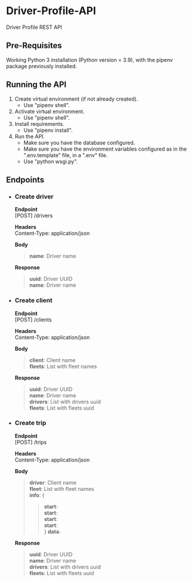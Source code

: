 # Driver-Profile-API
Driver Profile REST API

Pre-Requisites
--------------

Working Python 3 installation (Python version = 3.9), with the pipenv package previously installed.


Running the API
-------------------

1. Create virtual environment (if not already created).
    * Use "pipenv shell".
2. Activate virtual environment.
    * Use "pipenv shell".
3. Install requirements.
    * Use "pipenv install".
4. Run the API.
    * Make sure you have the database configured.
    * Make sure you have the environment variables configured as in the ".env.template" file, in a ".env" file.
    * Use "python wsgi.py".


Endpoints
-------------------

* ### Create driver

    **Endpoint**\
    [POST]
    /drivers

    **Headers**\
    Content-Type: application/json

    **Body**
    > **name**: Driver name

    **Response**
    > **uuid**: Driver UUID\
    > **name**: Driver name


* ### Create client

    **Endpoint**\
    [POST]
    /clients

    **Headers**\
    Content-Type: application/json

    **Body**
    > **client**: Client name\
    > **fleets**: List with fleet names

    **Response**
    > **uuid**: Driver UUID\
    > **name**: Driver name\
    > **drivers**: List with drivers uuid\
    > **fleets**: List with fleets uuid


* ### Create trip

    **Endpoint**\
    [POST]
    /trips

    **Headers**\
    Content-Type: application/json

    **Body**
    > **driver**: Client name\
    > **fleet**: List with fleet names\
    > **info**: 
    {
    >> **start**:\
    >> **start**:\
    >> **start**:\
    >> **start**:\
    }
    > **data**:

    **Response**
    > **uuid**: Driver UUID\
    > **name**: Driver name\
    > **drivers**: List with drivers uuid\
    > **fleets**: List with fleets uuid




